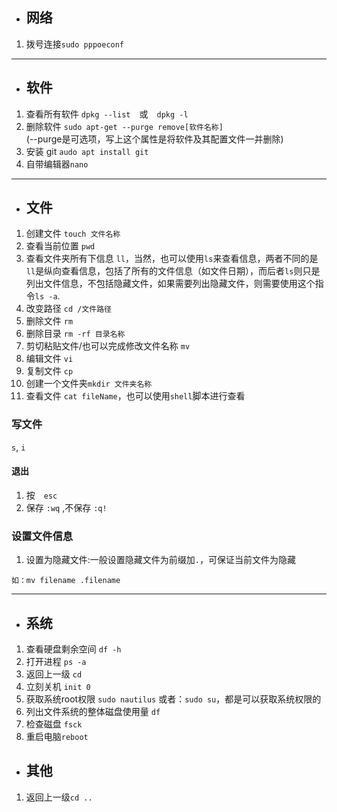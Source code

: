 - ## 网络
1. 拨号连接`sudo pppoeconf`
***
- ## 软件
1. 查看所有软件 `dpkg --list`　或　`dpkg -l`
2. 删除软件 
`sudo apt-get --purge remove[软件名称]` <br>
  (--purge是可选项，写上这个属性是将软件及其配置文件一并删除)<br>
3. 安装 git `audo apt install git`
4. 自带编辑器`nano`
***
- ## 文件
1. 创建文件 `touch 文件名称`
2. 查看当前位置 `pwd`
3. 查看文件夹所有下信息 `ll`，当然，也可以使用`ls`来查看信息，两者不同的是`ll`是纵向查看信息，包括了所有的文件信息（如文件日期），而后者`ls`则只是列出文件信息，不包括隐藏文件，如果需要列出隐藏文件，则需要使用这个指令`ls -a`.
4. 改变路径 `cd /文件路径`
5. 删除文件 `rm`
6. 删除目录 `rm -rf 目录名称`
7. 剪切粘贴文件/也可以完成修改文件名称 `mv`
8. 编辑文件 `vi`
9. 复制文件 `cp`
10. 创建一个文件夹`mkdir 文件夹名称`
11. 查看文件 `cat fileName`，也可以使用`shell`脚本进行查看
### 写文件 
`s`, `i`
#### 退出
1. 按　`esc`
2. 保存 `:wq` ,不保存 `:q!`
### 设置文件信息
1. 设置为隐藏文件:一般设置隐藏文件为前缀加`.`，可保证当前文件为隐藏

```
如：mv filename .filename
```
***
- ## 系统
1. 查看硬盘剩余空间 `df -h`
2. 打开进程 `ps -a`
3. 返回上一级 `cd`
4. 立刻关机 `init 0`
5. 获取系统root权限 `sudo nautilus` 或者：`sudo su`，都是可以获取系统权限的
6. 列出文件系统的整体磁盘使用量 `df`
7. 检查磁盘 `fsck`
8. 重启电脑`reboot`
- ## 其他
1. 返回上一级`cd ..`
